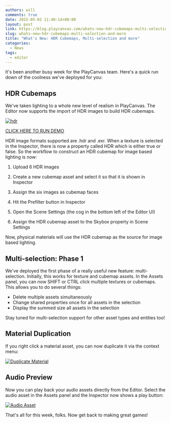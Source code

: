 ```yaml
---
authors: will
comments: true
date: 2015-05-02 11:40:14+00:00
layout: post
link: https://blog.playcanvas.com/whats-new-hdr-cubemaps-multi-selection-and-more/
slug: whats-new-hdr-cubemaps-multi-selection-and-more
title: "What's New: HDR Cubemaps, Multi-selection and more"
categories:
  - News
tags:
  - editor
---
```


It's been another busy week for the PlayCanvas team. Here's a quick run down of the coolness we've deployed for you:

## HDR Cubemaps

We've taken lighting to a whole new level of realism in PlayCanvas. The Editor now supports the import of HDR images to build HDR cubemaps.

[![hdr](/img/hdr.jpg)](/img/hdr.jpg)

[CLICK HERE TO RUN DEMO](https://playcanv.as/p/3zUijwTX)

HDR image formats supported are .hdr and .exr. When a texture is selected in the Inspector, there is now a property called HDR which is either true or false. So the workflow to construct an HDR cubemap for image based lighting is now:

1. Upload 6 HDR images

2. Create a new cubemap asset and select it so that it is shown in Inspector

3. Assign the six images as cubemap faces

4. Hit the Prefilter button in Inspector

5. Open the Scene Settings (the cog in the bottom left of the Editor UI)

6. Assign the HDR cubemap asset to the Skybox property in Scene Settings

Now, physical materials will use the HDR cubemap as the source for image based lighting.

## Multi-selection: Phase 1

We've deployed the first phase of a really useful new feature: multi-selection. Initially, this works for texture and cubemap assets. In the Assets panel, you can now SHIFT or CTRL click multiple textures or cubemaps. This allows you to do several things:

- Delete multiple assets simultaneously
- Change shared properties once for all assets in the selection
- Display the summed size all assets in the selection

Stay tuned for multi-selection support for other asset types and entities too!

## Material Duplication

If you right click a material asset, you can now duplicate it via the context menu:

[![Duplicate Material](/img/editor-material-duplicate.png)](/img/editor-material-duplicate.png)

## Audio Preview

Now you can play back your audio assets directly from the Editor. Select the audio asset in the Assets panel and the Inspector now shows a play button:

[![Audio Asset](/img/editor-audio-asset.png)](/img/editor-audio-asset.png)

That's all for this week, folks. Now get back to making great games!
